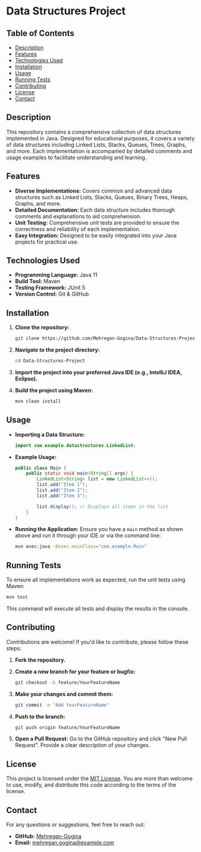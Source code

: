 

# Data Structures Project

## Table of Contents
- [Description](#description)
- [Features](#features)
- [Technologies Used](#technologies-used)
- [Installation](#installation)
- [Usage](#usage)
- [Running Tests](#running-tests)
- [Contributing](#contributing)
- [License](#license)
- [Contact](#contact)

## Description
This repository contains a comprehensive collection of data structures implemented in Java. Designed for educational purposes, it covers a variety of data structures including Linked Lists, Stacks, Queues, Trees, Graphs, and more. Each implementation is accompanied by detailed comments and usage examples to facilitate understanding and learning.

## Features
- **Diverse Implementations:** Covers common and advanced data structures such as Linked Lists, Stacks, Queues, Binary Trees, Heaps, Graphs, and more.
- **Detailed Documentation:** Each data structure includes thorough comments and explanations to aid comprehension.
- **Unit Testing:** Comprehensive unit tests are provided to ensure the correctness and reliability of each implementation.
- **Easy Integration:** Designed to be easily integrated into your Java projects for practical use.

## Technologies Used
- **Programming Language:** Java 11
- **Build Tool:** Maven
- **Testing Framework:** JUnit 5
- **Version Control:** Git & GitHub

## Installation
1. **Clone the repository:**
    ```sh
    git clone https://github.com/Mehregan-Gogina/Data-Structures-Project.git
    ```

2. **Navigate to the project directory:**
    ```sh
    cd Data-Structures-Project
    ```

3. **Import the project into your preferred Java IDE (e.g., IntelliJ IDEA, Eclipse).**

4. **Build the project using Maven:**
    ```sh
    mvn clean install
    ```

## Usage
- **Importing a Data Structure:**
    ```java
    import com.example.datastructures.LinkedList;
    ```

- **Example Usage:**
    ```java
    public class Main {
        public static void main(String[] args) {
            LinkedList<String> list = new LinkedList<>();
            list.add("Item 1");
            list.add("Item 2");
            list.add("Item 3");

            list.display(); // Displays all items in the list
        }
    }
    ```

- **Running the Application:**
    Ensure you have a `main` method as shown above and run it through your IDE or via the command line:
    ```sh
    mvn exec:java -Dexec.mainClass="com.example.Main"
    ```

## Running Tests
To ensure all implementations work as expected, run the unit tests using Maven:
```sh
mvn test
```
This command will execute all tests and display the results in the console.

## Contributing
Contributions are welcome! If you'd like to contribute, please follow these steps:

1. **Fork the repository.**

2. **Create a new branch for your feature or bugfix:**
    ```sh
    git checkout -b feature/YourFeatureName
    ```

3. **Make your changes and commit them:**
    ```sh
    git commit -m "Add YourFeatureName"
    ```

4. **Push to the branch:**
    ```sh
    git push origin feature/YourFeatureName
    ```

5. **Open a Pull Request:** Go to the GitHub repository and click "New Pull Request". Provide a clear description of your changes.

## License
This project is licensed under the [MIT License](LICENSE). You are more than welcome to use, modify, and distribute this code according to the terms of the license.

## Contact
For any questions or suggestions, feel free to reach out:

- **GitHub:** [Mehregan-Gogina](https://github.com/Mehregan-Gogina)
- **Email:** mehregan.gogina@example.com
